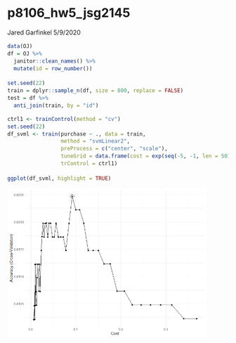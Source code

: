 p8106\_hw5\_jsg2145
================
Jared Garfinkel
5/9/2020

``` r
data(OJ)
df = OJ %>% 
  janitor::clean_names() %>% 
  mutate(id = row_number())

set.seed(22)
train = dplyr::sample_n(df, size = 800, replace = FALSE)
test = df %>% 
  anti_join(train, by = "id")
```

``` r
ctrl1 <- trainControl(method = "cv")
set.seed(22)
df_svml <- train(purchase ~ ., data = train,
                 method = "svmLinear2",
                 preProcess = c("center", "scale"),
                 tuneGrid = data.frame(cost = exp(seq(-5, -1, len = 50))), 
                 trControl = ctrl1)

ggplot(df_svml, highlight = TRUE)
```

<img src="p8106_hw5-1_jsg2145_files/figure-gfm/unnamed-chunk-2-1.png" width="90%" />
